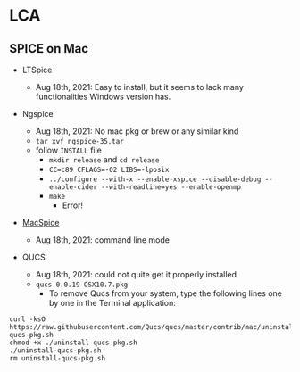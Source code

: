 # LCA



## SPICE on Mac

  * LTSpice
    * Aug 18th, 2021: Easy to install, but it seems to lack many functionalities Windows version has.

  * Ngspice
    * Aug 18th, 2021: No mac pkg or brew or any similar kind
    * ```tar xvf ngspice-35.tar```
    * follow ```INSTALL``` file
      * ```mkdir release``` and ```cd release``` 
      * ```CC=c89 CFLAGS=-O2 LIBS=-lposix```
      * ```../configure --with-x --enable-xspice --disable-debug --enable-cider --with-readline=yes --enable-openmp```
      * ```make```
        * Error! 

  * [MacSpice](https://www.macspice.com)
    * Aug 18th, 2021: command line mode
  
  * QUCS
    * Aug 18th, 2021: could not quite get it properly installed 
    * ```qucs-0.0.19-OSX10.7.pkg```
      * To remove Qucs from your system, type the following lines one by one in the Terminal application:
```
curl -ksO https://raw.githubusercontent.com/Qucs/qucs/master/contrib/mac/uninstall-qucs-pkg.sh
chmod +x ./uninstall-qucs-pkg.sh
./uninstall-qucs-pkg.sh
rm uninstall-qucs-pkg.sh
```

